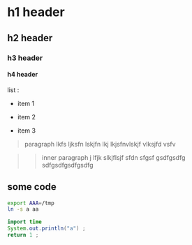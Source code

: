 #    h1 header
##   h2 header
###  h3 header
#### h4 header

list :
* item 1
- item 2
* item 3

> paragraph
lkfs ljksfn lskjfn lkj
lkjsfnvlskjf vlksjfd vsfv

>> inner paragraph
j lfjk slkjflsjf sfdn sfgsf gsdfgsdfg
sdfgsdfgsdfgsdfg

## some code
```bash
export AAA=/tmp
ln -s a aa
```

```java
import time
System.out.println("a") ;
return 1 ;
```

